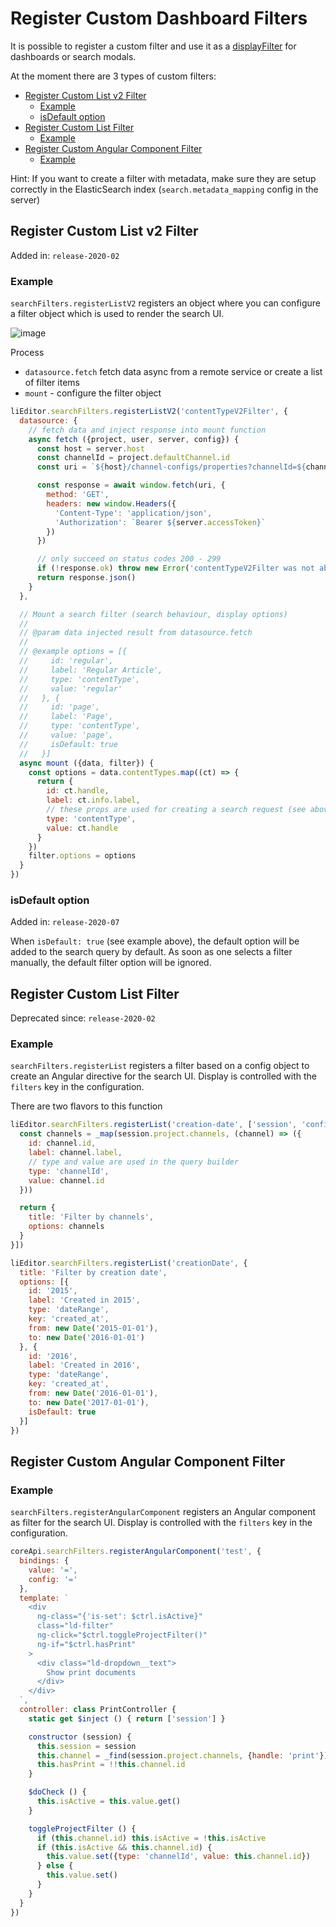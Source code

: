 # Register Custom Dashboard Filters

It is possible to register a custom filter and use it as a [displayFilter](../reference-docs/project-config/search/display_filter.md) for dashboards or search modals.

At the moment there are 3 types of custom filters:
- [Register Custom List v2 Filter](#register-custom-list-v2-filter)
  - [Example](#example)
  - [isDefault option](#isdefault-option)
- [Register Custom List Filter](#register-custom-list-filter)
  - [Example](#example-1)
- [Register Custom Angular Component Filter](#register-custom-angular-component-filter)
  - [Example](#example-2)

Hint: If you want to create a filter with metadata, make sure they are setup correctly in the ElasticSearch index (`search.metadata_mapping` config in the server)


## Register Custom List v2 Filter

Added in: `release-2020-02`

### Example

`searchFilters.registerListV2` registers an object where you can configure a filter object which is used to render the search UI.

![image](https://user-images.githubusercontent.com/172394/73385319-431e2780-42cd-11ea-975c-3206a25ac4c7.png)

Process
- `datasource.fetch` fetch data async from a remote service or create a list of filter items
- `mount` - configure the filter object

```js
liEditor.searchFilters.registerListV2('contentTypeV2Filter', {
  datasource: {
    // fetch data and inject response into mount function
    async fetch ({project, user, server, config}) {
      const host = server.host
      const channelId = project.defaultChannel.id
      const uri = `${host}/channel-configs/properties?channelId=${channelId}&properties=contentTypes`

      const response = await window.fetch(uri, {
        method: 'GET',
        headers: new window.Headers({
          'Content-Type': 'application/json',
          'Authorization': `Bearer ${server.accessToken}`
        })
      })

      // only succeed on status codes 200 - 299
      if (!response.ok) throw new Error('contentTypeV2Filter was not able to fetch data')
      return response.json()
    }
  },

  // Mount a search filter (search behaviour, display options)
  //
  // @param data injected result from datasource.fetch
  //
  // @example options = [{
  //     id: 'regular',
  //     label: 'Regular Article',
  //     type: 'contentType',
  //     value: 'regular'
  //   }, {
  //     id: 'page',
  //     label: 'Page',
  //     type: 'contentType',
  //     value: 'page',
  //     isDefault: true
  //   }]
  async mount ({data, filter}) {
    const options = data.contentTypes.map((ct) => {
      return {
        id: ct.handle,
        label: ct.info.label,
        // these props are used for creating a search request (see above section 'Filter Query Types')
        type: 'contentType',
        value: ct.handle
      }
    })
    filter.options = options
  }
})
```

### isDefault option

Added in: `release-2020-07`

When `isDefault: true` (see example above), the default option will be added to the search query by default. As soon as one selects a filter manually, the default filter option will be ignored.


## Register Custom List Filter

Deprecated since: `release-2020-02`

### Example

`searchFilters.registerList` registers a filter based on a config object to create an Angular directive for the search UI.
Display is controlled with the `filters` key in the configuration.

There are two flavors to this function

```js
liEditor.searchFilters.registerList('creation-date', ['session', 'config', (session, config) => {
  const channels = _map(session.project.channels, (channel) => ({
    id: channel.id,
    label: channel.label,
    // type and value are used in the query builder
    type: 'channelId',
    value: channel.id
  }))

  return {
    title: 'Filter by channels',
    options: channels
  }
}])

liEditor.searchFilters.registerList('creationDate', {
  title: 'Filter by creation date',
  options: [{
    id: '2015',
    label: 'Created in 2015',
    type: 'dateRange',
    key: 'created_at',
    from: new Date('2015-01-01'),
    to: new Date('2016-01-01')
  }, {
    id: '2016',
    label: 'Created in 2016',
    type: 'dateRange',
    key: 'created_at',
    from: new Date('2016-01-01'),
    to: new Date('2017-01-01'),
    isDefault: true
  }]
})
```

## Register Custom Angular Component Filter

### Example

`searchFilters.registerAngularComponent` registers an Angular component as filter for the search UI.
Display is controlled with the `filters` key in the configuration.

```js
coreApi.searchFilters.registerAngularComponent('test', {
  bindings: {
    value: '=',
    config: '='
  },
  template: `
    <div
      ng-class="{'is-set': $ctrl.isActive}"
      class="ld-filter"
      ng-click="$ctrl.toggleProjectFilter()"
      ng-if="$ctrl.hasPrint"
    >
      <div class="ld-dropdown__text">
        Show print documents
      </div>
    </div>
  `,
  controller: class PrintController {
    static get $inject () { return ['session'] }

    constructor (session) {
      this.session = session
      this.channel = _find(session.project.channels, {handle: 'print'}) || {}
      this.hasPrint = !!this.channel.id
    }

    $doCheck () {
      this.isActive = this.value.get()
    }

    toggleProjectFilter () {
      if (this.channel.id) this.isActive = !this.isActive
      if (this.isActive && this.channel.id) {
        this.value.set({type: 'channelId', value: this.channel.id})
      } else {
        this.value.set()
      }
    }
  }
})
```
